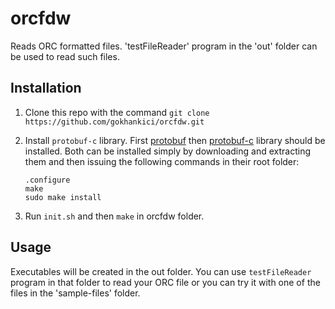orcfdw
======

Reads ORC formatted files. 'testFileReader' program in the 'out' folder can be used to read such files.

## Installation

1. Clone this repo with the command `git clone https://github.com/gokhankici/orcfdw.git`
2. Install `protobuf-c` library. First [protobuf](https://code.google.com/p/protobuf/) then [protobuf-c](https://code.google.com/p/protobuf-c/) library should be installed. Both can be installed simply by downloading and extracting them and then issuing the following commands in their root folder:

    ```
    .configure
    make
    sudo make install
    ```
2. Run `init.sh` and then `make` in orcfdw folder.

## Usage

Executables will be created in the out folder. You can use `testFileReader` program in that folder to read your ORC file or you can try it with one of the files in the 'sample-files' folder.
